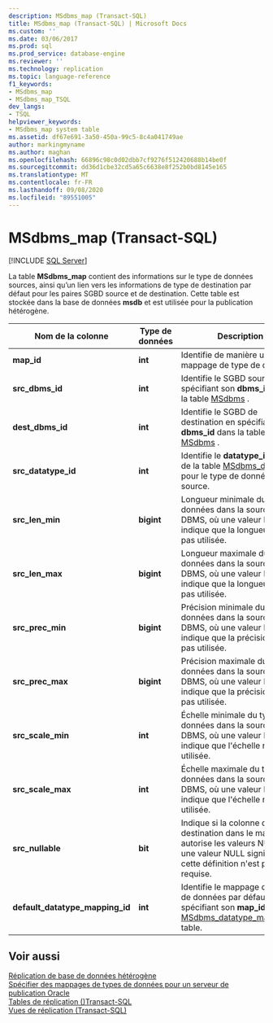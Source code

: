 ```yaml
---
description: MSdbms_map (Transact-SQL)
title: MSdbms_map (Transact-SQL) | Microsoft Docs
ms.custom: ''
ms.date: 03/06/2017
ms.prod: sql
ms.prod_service: database-engine
ms.reviewer: ''
ms.technology: replication
ms.topic: language-reference
f1_keywords:
- MSdbms_map
- MSdbms_map_TSQL
dev_langs:
- TSQL
helpviewer_keywords:
- MSdbms_map system table
ms.assetid: df67e691-3a50-450a-99c5-8c4a041749ae
author: markingmyname
ms.author: maghan
ms.openlocfilehash: 66896c98c0d02dbb7cf9276f512420688b14be0f
ms.sourcegitcommit: dd36d1cbe32cd5a65c6638e8f252b0bd8145e165
ms.translationtype: MT
ms.contentlocale: fr-FR
ms.lasthandoff: 09/08/2020
ms.locfileid: "89551005"
---
```

# <a name="msdbms_map-transact-sql"></a>MSdbms_map (Transact-SQL)
[!INCLUDE [SQL Server](../../includes/applies-to-version/sqlserver.md)]

  La table **MSdbms_map** contient des informations sur le type de données sources, ainsi qu’un lien vers les informations de type de destination par défaut pour les paires SGBD source et de destination. Cette table est stockée dans la base de données **msdb** et est utilisée pour la publication hétérogène.  
  
|Nom de la colonne|Type de données|Description|  
|-----------------|---------------|-----------------|  
|**map_id**|**int**|Identifie de manière unique un mappage de type de données.|  
|**src_dbms_id**|**int**|Identifie le SGBD source en spécifiant son **dbms_id** dans la table [MSdbms](../../relational-databases/system-tables/msdbms-transact-sql.md) .|  
|**dest_dbms_id**|**int**|Identifie le SGBD de destination en spécifiant son **dbms_id** dans la table [MSdbms](../../relational-databases/system-tables/msdbms-transact-sql.md) .|  
|**src_datatype_id**|**int**|Identifie le **datatype_id** à partir de la table [MSdbms_datatype](../../relational-databases/system-tables/msdbms-datatype-transact-sql.md) pour le type de données source.|  
|**src_len_min**|**bigint**|Longueur minimale du type de données dans la source DBMS, où une valeur NULL indique que la longueur n'est pas utilisée.|  
|**src_len_max**|**bigint**|Longueur maximale du type de données dans la source DBMS, où une valeur NULL indique que la longueur n'est pas utilisée.|  
|**src_prec_min**|**bigint**|Précision minimale du type de données dans la source DBMS, où une valeur NULL indique que la précision n'est pas utilisée.|  
|**src_prec_max**|**bigint**|Précision maximale du type de données dans la source DBMS, où une valeur NULL indique que la précision n'est pas utilisée.|  
|**src_scale_min**|**int**|Échelle minimale du type de données dans la source DBMS, où une valeur NULL indique que l'échelle n'est pas utilisée.|  
|**src_scale_max**|**int**|Échelle maximale du type de données dans la source DBMS, où une valeur NULL indique que l'échelle n'est pas utilisée.|  
|**src_nullable**|**bit**|Indique si la colonne de destination dans le mappage autorise les valeurs NULL, où une valeur NULL signifie que cette définition n'est pas requise.|  
|**default_datatype_mapping_id**|**int**|Identifie le mappage de type de données par défaut en spécifiant son **map_id** dans la [MSdbms_datatype_mapping](../../relational-databases/system-tables/msdbms-datatype-mapping-transact-sql.md)de table.|  
  
## <a name="see-also"></a>Voir aussi  
 [Réplication de base de données hétérogène](../../relational-databases/replication/non-sql/heterogeneous-database-replication.md)   
 [Spécifier des mappages de types de données pour un serveur de publication Oracle](../../relational-databases/replication/publish/specify-data-type-mappings-for-an-oracle-publisher.md)   
 [Tables de réplication &#40;&#41;Transact-SQL ](../../relational-databases/system-tables/replication-tables-transact-sql.md)   
 [Vues de réplication &#40;Transact-SQL&#41;](../../relational-databases/system-views/replication-views-transact-sql.md)  
  
  
